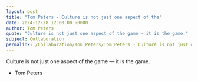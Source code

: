```yaml
---
layout: post
title: "Tom Peters - Culture is not just one aspect of the"
date: 2024-12-28 12:00:00 -0000
author: Tom Peters
quote: "Culture is not just one aspect of the game — it is the game."
subject: Collaboration
permalink: /Collaboration/Tom Peters/Tom Peters - Culture is not just one aspect of the
---
```


Culture is not just one aspect of the game — it is the game.

- Tom Peters
